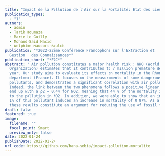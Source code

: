 ```yaml
---
title: "Impact de la Pollution de l'Air sur la Mortalité: État des Lieux et Approches"
publication_types:
  - "1"
authors:
  - admin
  - Tarik Boumaza
  - Marie Le Guilly
  - Mohand-Said Hacid
  - Delphine Maucort-Boulch
publication: "*2022-22ème Conférence Francophone sur l'Extraction et
  Gestion   des Connaissances*"
publication_short: "*EGC*"
abstract: " Air pollution constitutes a major health risk : WHO (World Health
  Organization) estimates that it contributes to 7 million premature deaths per
  year. Our study aims to evaluate its effects on mortality in the Rhone
  department (France). It focuses on the measurements of some dangerous
  pollutants, and demonstrates a significant correlation with air pollution.
  Indeed, the link between the two phenomena follows a positive linear trend. We
  end up with a ρ2 = 0.44 for NO2, meaning that 44 % of the mortality is linked
  to the pollution in NO2. In addition, we were able to show that an increase of
  1% of this pollutant induces an increase in mortality of 0.87%. As a result,
  these results constitute an argument for reducing the use of fossil fuels."
draft: false
featured: true
image:
  filename: ""
  focal_point: Smart
  preview_only: false
date: 2022-01-24
publishDate: 2022-01-24
url_code: https://github.com/hana-sebia/impact-pollution-mortalite
---
```

